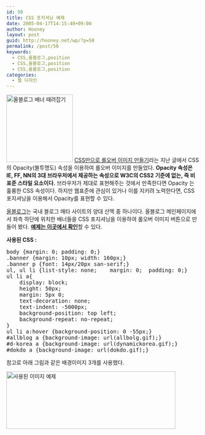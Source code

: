 ```yaml
---
id: 50
title: CSS 포지셔닝 예제
date: 2005-04-17T14:15:40+09:00
author: Hooney
layout: post
guid: http://hooney.net/wp/?p=50
permalink: /post/50
keywords:
  - CSS,올블로그,position
  - CSS,올블로그,position
  - CSS,올블로그,position
categories:
  - 웹 디자인
---
```

[<img src="/files/img/2005-04/allblog2.png" width="173" height="176" alt="올블로그 배너 때려잡기" />](/files/doc/code/2005-04/allblog.html) [CSS만으로 롤오버 이미지 만들기](/blog/index.php/category/css/)라는 지난 글에서 CSS의 Opacity(불투명도) 속성을 이용하여 롤오버 이미지를 만들었다. **Opacity 속성은 IE, FF, NN의 3대 브라우저에서 제공하는 속성으로 W3C의 CSS2 기준에 없는, 즉 비표준 스타일 요소이다.** 브라우저가 제대로 표현해주는 것에서 만족한다면 Opacity 는 훌륭한 CSS 속성이다. 하지만 웹표준에 관심이 있거나 이를 지키려 노력한다면, CSS 포지셔닝을 이용해서 Opacity를 표현할 수 있다. 

[올블로그](http://www.allblog.net/)는 국내 블로그 매타 사이트의 양대 산맥 중 하나이다. 올블로그 메인페이지에서 좌측 하단에 위치한 배너들을 CSS 포지셔닝을 이용하여 롤오버 이미지 버튼으로 만들어 봤다. [**예제는 이곳에서 확인**](/files/doc/code/2005-04/allblog.html)할 수 있다.

**사용된 CSS :**

<pre>body {margin: 0; padding: 0;}
.banner {margin: 10px; width: 160px;}
.banner p {font: 14px/20px san-serif;}
ul, ul li {list-style: none;	margin: 0;	padding: 0;}
ul li a{
	display: block;
	height: 50px;
	margin: 5px 0;
	text-decoration: none;
	text-indent: -5000px;
	background-position: top left;
	background-repeat: no-repeat;
}
ul li a:hover {background-position: 0 -55px;}
#allblog a {background-image: url(allbolg.gif);}
#d-korea a {background-image: url(dynamickorea.gif);}
#dokdo a {background-image: url(dokdo.gif);}
</pre>

참고로 아래 그림과 같은 배경이미지 3개를 사용했다.

<img src="/files/img/2005-04/allblog2.gif" width="440" height="150" alt="사용된 이미지 예제" />